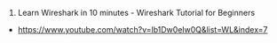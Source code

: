 1. Learn Wireshark in 10 minutes - Wireshark Tutorial for Beginners
- https://www.youtube.com/watch?v=lb1Dw0elw0Q&list=WL&index=7
